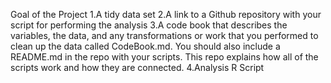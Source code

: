 Goal of the Project
1.A tidy data set
2.A link to a Github repository with your script for performing the analysis
3.A code book that describes the variables, the data, and any transformations or work that you performed to clean up the data called CodeBook.md. You should also include a README.md in the repo with your scripts. This repo explains how all of the scripts work and how they are connected.
4.Analysis R Script

